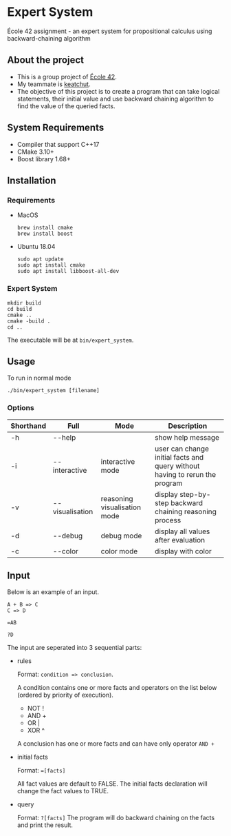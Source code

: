 # Expert System
École 42 assignment - an expert system for propositional calculus using backward-chaining algorithm

## About the project
* This is a group project of [École 42](https://42.fr).
* My teammate is [keatchut](https://github.com/keatchut).
* The objective of this project is to create a program that can take logical statements, their initial value and use backward chaining algorithm to find the value of the queried facts.


## System Requirements
* Compiler that support C++17
* CMake 3.10+
* Boost library 1.68+


## Installation

### Requirements
* MacOS
    ```
    brew install cmake
    brew install boost
    ```
* Ubuntu 18.04
    ```
    sudo apt update
    sudo apt install cmake
    sudo apt install libboost-all-dev
    ```

### Expert System
```
mkdir build
cd build
cmake ..
cmake -build .
cd ..
```
The executable will be at `bin/expert_system`.


## Usage
To run in normal mode
```
./bin/expert_system [filename]
```

### Options
Shorthand | Full | Mode | Description
--- | --- | --- | ---
-h | --help | | show help message 
-i | --interactive | interactive mode | user can change initial facts and query without having to rerun the program
-v | --visualisation | reasoning visualisation mode | display step-by-step backward chaining reasoning process
-d | --debug | debug mode | display all values after evaluation
-c | --color | color mode | display with color


## Input
Below is an example of an input.
```
A + B => C
C => D

=AB

?D
```
The input are seperated into 3 sequential parts:

* rules

    Format: `condition => conclusion`.

    A condition contains one or more facts and operators on the list below (ordered by priority of execution).
    * NOT !
    * AND +
    * OR |
    * XOR ^

    A conclusion has one or more facts and can have only operator `AND +`

* initial facts

    Format: `=[facts]`

    All fact values are default to FALSE. The initial facts declaration will change the fact values to TRUE.

* query

    Format: `?[facts]`
    The program will do backward chaining on the facts and print the result.


